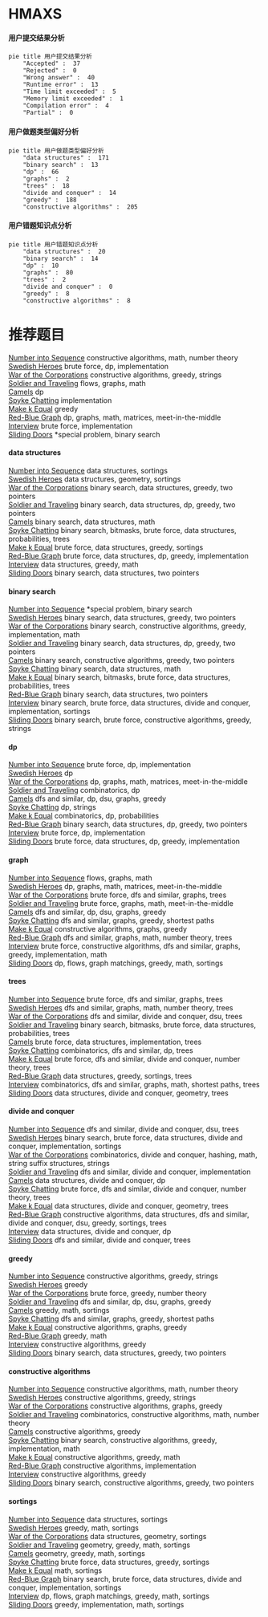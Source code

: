 # HMAXS
<!-- tabs:start -->
#### **用户提交结果分析**

```mermaid
pie title 用户提交结果分析
    "Accepted" :  37
    "Rejected" :  0
    "Wrong answer" :  40
    "Runtime error" :  13
    "Time limit exceeded" :  5
    "Memory limit exceeded" :  1
    "Compilation error" :  4
    "Partial" :  0
```
#### **用户做题类型偏好分析**

```mermaid
pie title 用户做题类型偏好分析
    "data structures" :  171
    "binary search" :  13
    "dp" :  66
    "graphs" :  2
    "trees" :  18
    "divide and conquer" :  14
    "greedy" :  188
    "constructive algorithms" :  205
```
#### **用户错题知识点分析**

```mermaid
pie title 用户错题知识点分析
    "data structures" :  20
    "binary search" :  14
    "dp" :  10
    "graphs" :  80
    "trees" :  2
    "divide and conquer" :  0
    "greedy" :  8
    "constructive algorithms" :  8
```
<!-- tabs:end -->
# 推荐题目
[Number into Sequence](http://codeforces.com/problemset/problem/1454/D)		constructive algorithms,
                        math,
                        number theory		  
[Swedish Heroes](http://codeforces.com/problemset/problem/1421/E)		brute force,
                        dp,
                        implementation		  
[War of the Corporations](http://codeforces.com/problemset/problem/625/B)		constructive algorithms,
                        greedy,
                        strings		  
[Soldier and Traveling](http://codeforces.com/problemset/problem/546/E)		flows,
                        graphs,
                        math		  
[Camels](http://codeforces.com/problemset/problem/14/E)		dp		  
[Spyke Chatting](http://codeforces.com/problemset/problem/413/B)		implementation		  
[Make k Equal](http://codeforces.com/problemset/problem/1328/F)		greedy		  
[Red-Blue Graph](http://codeforces.com/problemset/problem/1266/H)		dp,
                        graphs,
                        math,
                        matrices,
                        meet-in-the-middle		  
[Interview](http://codeforces.com/problemset/problem/631/A)		brute force,
                        implementation		  
[Sliding Doors](http://codeforces.com/problemset/problem/1170/E)		*special problem,
                        binary search		  
<!-- tabs:start -->
#### **data structures**
[Number into Sequence](http://codeforces.com/problemset/problem/1187/D)		data structures,
                        sortings		  
[Swedish Heroes](http://codeforces.com/problemset/problem/47/E)		data structures,
                        geometry,
                        sortings		  
[War of the Corporations](http://codeforces.com/problemset/problem/1454/F)		binary search,
                        data structures,
                        greedy,
                        two pointers		  
[Soldier and Traveling](http://codeforces.com/problemset/problem/1492/C)		binary search,
                        data structures,
                        dp,
                        greedy,
                        two pointers		  
[Camels](http://codeforces.com/problemset/problem/1490/G)		binary search,
                        data structures,
                        math		  
[Spyke Chatting](http://codeforces.com/problemset/problem/1479/D)		binary search,
                        bitmasks,
                        brute force,
                        data structures,
                        probabilities,
                        trees		  
[Make k Equal](http://codeforces.com/problemset/problem/1497/A)		brute force,
                        data structures,
                        greedy,
                        sortings		  
[Red-Blue Graph](http://codeforces.com/problemset/problem/1491/C)		brute force,
                        data structures,
                        dp,
                        greedy,
                        implementation		  
[Interview](http://codeforces.com/problemset/problem/1492/B)		data structures,
                        greedy,
                        math		  
[Sliding Doors](http://codeforces.com/problemset/problem/1436/E)		binary search,
                        data structures,
                        two pointers		  
#### **binary search**
[Number into Sequence](http://codeforces.com/problemset/problem/1170/E)		*special problem,
                        binary search		  
[Swedish Heroes](http://codeforces.com/problemset/problem/1454/F)		binary search,
                        data structures,
                        greedy,
                        two pointers		  
[War of the Corporations](http://codeforces.com/problemset/problem/732/C)		binary search,
                        constructive algorithms,
                        greedy,
                        implementation,
                        math		  
[Soldier and Traveling](http://codeforces.com/problemset/problem/1492/C)		binary search,
                        data structures,
                        dp,
                        greedy,
                        two pointers		  
[Camels](http://codeforces.com/problemset/problem/1463/D)		binary search,
                        constructive algorithms,
                        greedy,
                        two pointers		  
[Spyke Chatting](http://codeforces.com/problemset/problem/1490/G)		binary search,
                        data structures,
                        math		  
[Make k Equal](http://codeforces.com/problemset/problem/1479/D)		binary search,
                        bitmasks,
                        brute force,
                        data structures,
                        probabilities,
                        trees		  
[Red-Blue Graph](http://codeforces.com/problemset/problem/1436/E)		binary search,
                        data structures,
                        two pointers		  
[Interview](http://codeforces.com/problemset/problem/1461/D)		binary search,
                        brute force,
                        data structures,
                        divide and conquer,
                        implementation,
                        sortings		  
[Sliding Doors](http://codeforces.com/problemset/problem/1493/C)		binary search,
                        brute force,
                        constructive algorithms,
                        greedy,
                        strings		  
#### **dp**
[Number into Sequence](http://codeforces.com/problemset/problem/1421/E)		brute force,
                        dp,
                        implementation		  
[Swedish Heroes](http://codeforces.com/problemset/problem/14/E)		dp		  
[War of the Corporations](http://codeforces.com/problemset/problem/1266/H)		dp,
                        graphs,
                        math,
                        matrices,
                        meet-in-the-middle		  
[Soldier and Traveling](http://codeforces.com/problemset/problem/367/E)		combinatorics,
                        dp		  
[Camels](http://codeforces.com/problemset/problem/650/C)		dfs and similar,
                        dp,
                        dsu,
                        graphs,
                        greedy		  
[Spyke Chatting](http://codeforces.com/problemset/problem/1178/B)		dp,
                        strings		  
[Make k Equal](http://codeforces.com/problemset/problem/351/B)		combinatorics,
                        dp,
                        probabilities		  
[Red-Blue Graph](http://codeforces.com/problemset/problem/1492/C)		binary search,
                        data structures,
                        dp,
                        greedy,
                        two pointers		  
[Interview](https://codeforces.com/contest/1457/problem/C)		brute force,
                        dp,
                        implementation		  
[Sliding Doors](http://codeforces.com/problemset/problem/1491/C)		brute force,
                        data structures,
                        dp,
                        greedy,
                        implementation		  
#### **graph**
[Number into Sequence](http://codeforces.com/problemset/problem/546/E)		flows,
                        graphs,
                        math		  
[Swedish Heroes](http://codeforces.com/problemset/problem/1266/H)		dp,
                        graphs,
                        math,
                        matrices,
                        meet-in-the-middle		  
[War of the Corporations](http://codeforces.com/problemset/problem/852/I)		brute force,
                        dfs and similar,
                        graphs,
                        trees		  
[Soldier and Traveling](http://codeforces.com/problemset/problem/839/E)		brute force,
                        graphs,
                        math,
                        meet-in-the-middle		  
[Camels](http://codeforces.com/problemset/problem/650/C)		dfs and similar,
                        dp,
                        dsu,
                        graphs,
                        greedy		  
[Spyke Chatting](http://codeforces.com/problemset/problem/689/B)		dfs and similar,
                        graphs,
                        greedy,
                        shortest paths		  
[Make k Equal](http://codeforces.com/problemset/problem/883/B)		constructive algorithms,
                        graphs,
                        greedy		  
[Red-Blue Graph](http://codeforces.com/problemset/problem/842/C)		dfs and similar,
                        graphs,
                        math,
                        number theory,
                        trees		  
[Interview](http://codeforces.com/problemset/problem/1487/C)		brute force,
                        constructive algorithms,
                        dfs and similar,
                        graphs,
                        greedy,
                        implementation,
                        math		  
[Sliding Doors](http://codeforces.com/problemset/problem/1437/C)		dp,
                        flows,
                        graph matchings,
                        greedy,
                        math,
                        sortings		  
#### **trees**
[Number into Sequence](http://codeforces.com/problemset/problem/852/I)		brute force,
                        dfs and similar,
                        graphs,
                        trees		  
[Swedish Heroes](http://codeforces.com/problemset/problem/842/C)		dfs and similar,
                        graphs,
                        math,
                        number theory,
                        trees		  
[War of the Corporations](http://codeforces.com/problemset/problem/715/C)		dfs and similar,
                        divide and conquer,
                        dsu,
                        trees		  
[Soldier and Traveling](http://codeforces.com/problemset/problem/1479/D)		binary search,
                        bitmasks,
                        brute force,
                        data structures,
                        probabilities,
                        trees		  
[Camels](http://codeforces.com/problemset/problem/1511/C)		brute force,
                        data structures,
                        implementation,
                        trees		  
[Spyke Chatting](http://codeforces.com/problemset/problem/1499/F)		combinatorics,
                        dfs and similar,
                        dp,
                        trees		  
[Make k Equal](http://codeforces.com/problemset/problem/1491/E)		brute force,
                        dfs and similar,
                        divide and conquer,
                        number theory,
                        trees		  
[Red-Blue Graph](http://codeforces.com/problemset/problem/1466/D)		data structures,
                        greedy,
                        sortings,
                        trees		  
[Interview](http://codeforces.com/problemset/problem/1495/D)		combinatorics,
                        dfs and similar,
                        graphs,
                        math,
                        shortest paths,
                        trees		  
[Sliding Doors](http://codeforces.com/problemset/problem/1303/G)		data structures,
                        divide and conquer,
                        geometry,
                        trees		  
#### **divide and conquer**
[Number into Sequence](http://codeforces.com/problemset/problem/715/C)		dfs and similar,
                        divide and conquer,
                        dsu,
                        trees		  
[Swedish Heroes](http://codeforces.com/problemset/problem/1461/D)		binary search,
                        brute force,
                        data structures,
                        divide and conquer,
                        implementation,
                        sortings		  
[War of the Corporations](http://codeforces.com/problemset/problem/1466/G)		combinatorics,
                        divide and conquer,
                        hashing,
                        math,
                        string suffix structures,
                        strings		  
[Soldier and Traveling](http://codeforces.com/problemset/problem/1490/D)		dfs and similar,
                        divide and conquer,
                        implementation		  
[Camels](https://codeforces.com/contest/1483/problem/C)		data structures,
                        divide and conquer,
                        dp		  
[Spyke Chatting](http://codeforces.com/problemset/problem/1491/E)		brute force,
                        dfs and similar,
                        divide and conquer,
                        number theory,
                        trees		  
[Make k Equal](http://codeforces.com/problemset/problem/1303/G)		data structures,
                        divide and conquer,
                        geometry,
                        trees		  
[Red-Blue Graph](http://codeforces.com/problemset/problem/1494/D)		constructive algorithms,
                        data structures,
                        dfs and similar,
                        divide and conquer,
                        dsu,
                        greedy,
                        sortings,
                        trees		  
[Interview](http://codeforces.com/problemset/problem/1482/E)		data structures,
                        divide and conquer,
                        dp		  
[Sliding Doors](http://codeforces.com/problemset/problem/566/C)		dfs and similar,
                        divide and conquer,
                        trees		  
#### **greedy**
[Number into Sequence](http://codeforces.com/problemset/problem/625/B)		constructive algorithms,
                        greedy,
                        strings		  
[Swedish Heroes](http://codeforces.com/problemset/problem/1328/F)		greedy		  
[War of the Corporations](http://codeforces.com/problemset/problem/1025/B)		brute force,
                        greedy,
                        number theory		  
[Soldier and Traveling](http://codeforces.com/problemset/problem/650/C)		dfs and similar,
                        dp,
                        dsu,
                        graphs,
                        greedy		  
[Camels](http://codeforces.com/problemset/problem/81/C)		greedy,
                        math,
                        sortings		  
[Spyke Chatting](http://codeforces.com/problemset/problem/689/B)		dfs and similar,
                        graphs,
                        greedy,
                        shortest paths		  
[Make k Equal](http://codeforces.com/problemset/problem/883/B)		constructive algorithms,
                        graphs,
                        greedy		  
[Red-Blue Graph](http://codeforces.com/problemset/problem/1163/A)		greedy,
                        math		  
[Interview](https://codeforces.com/contest/791/problem/C)		constructive algorithms,
                        greedy		  
[Sliding Doors](http://codeforces.com/problemset/problem/1454/F)		binary search,
                        data structures,
                        greedy,
                        two pointers		  
#### **constructive algorithms**
[Number into Sequence](http://codeforces.com/problemset/problem/1454/D)		constructive algorithms,
                        math,
                        number theory		  
[Swedish Heroes](http://codeforces.com/problemset/problem/625/B)		constructive algorithms,
                        greedy,
                        strings		  
[War of the Corporations](http://codeforces.com/problemset/problem/883/B)		constructive algorithms,
                        graphs,
                        greedy		  
[Soldier and Traveling](http://codeforces.com/problemset/problem/894/B)		combinatorics,
                        constructive algorithms,
                        math,
                        number theory		  
[Camels](https://codeforces.com/contest/791/problem/C)		constructive algorithms,
                        greedy		  
[Spyke Chatting](http://codeforces.com/problemset/problem/732/C)		binary search,
                        constructive algorithms,
                        greedy,
                        implementation,
                        math		  
[Make k Equal](http://codeforces.com/problemset/problem/1186/D)		constructive algorithms,
                        greedy,
                        math		  
[Red-Blue Graph](http://codeforces.com/problemset/problem/1025/C)		constructive algorithms,
                        implementation		  
[Interview](http://codeforces.com/problemset/problem/1493/A)		constructive algorithms,
                        greedy		  
[Sliding Doors](http://codeforces.com/problemset/problem/1463/D)		binary search,
                        constructive algorithms,
                        greedy,
                        two pointers		  
#### **sortings**
[Number into Sequence](http://codeforces.com/problemset/problem/1187/D)		data structures,
                        sortings		  
[Swedish Heroes](http://codeforces.com/problemset/problem/81/C)		greedy,
                        math,
                        sortings		  
[War of the Corporations](http://codeforces.com/problemset/problem/47/E)		data structures,
                        geometry,
                        sortings		  
[Soldier and Traveling](https://codeforces.com/contest/1496/problem/C)		geometry,
                        greedy,
                        math,
                        sortings		  
[Camels](http://codeforces.com/problemset/problem/1495/A)		geometry,
                        greedy,
                        math,
                        sortings		  
[Spyke Chatting](http://codeforces.com/problemset/problem/1497/A)		brute force,
                        data structures,
                        greedy,
                        sortings		  
[Make k Equal](http://codeforces.com/problemset/problem/1427/A)		math,
                        sortings		  
[Red-Blue Graph](http://codeforces.com/problemset/problem/1461/D)		binary search,
                        brute force,
                        data structures,
                        divide and conquer,
                        implementation,
                        sortings		  
[Interview](http://codeforces.com/problemset/problem/1437/C)		dp,
                        flows,
                        graph matchings,
                        greedy,
                        math,
                        sortings		  
[Sliding Doors](http://codeforces.com/problemset/problem/1473/A)		greedy,
                        implementation,
                        math,
                        sortings		  
<!-- tabs:end -->
